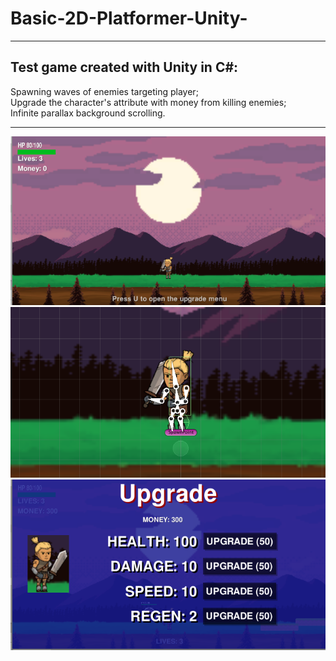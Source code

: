 # Basic-2D-Platformer-Unity-

---

Test game created with Unity in C#:
---
Spawning waves of enemies targeting player;<br>
Upgrade the character's attribute with money from killing enemies;<br>
Infinite parallax background scrolling.

---

![image](/2DPlatformerUnity.png?raw=true)
![image](/2DPlatformerUnityPlayer.png?raw=true)
![image](/2DPlatformerUnityUpgrade.png?raw=true)
